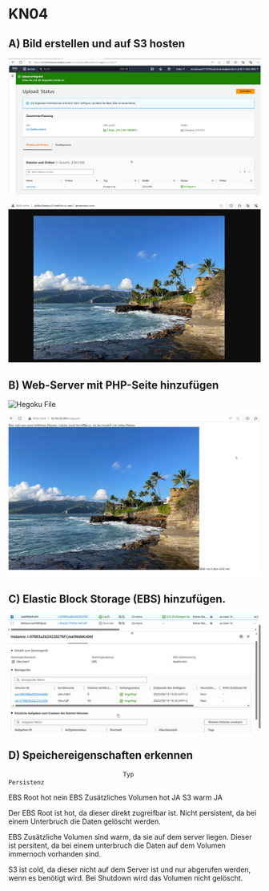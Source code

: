 # KN04 

## A) Bild erstellen und auf S3 hosten

![Bucketlist](bucketlist.png)

![Webbild](abild.png)



## B) Web-Server mit PHP-Seite hinzufügen


![Hegoku File](Cloud-init-webserverb.yaml)


![Hegoku File](webbild.png)





## C) Elastic Block Storage (EBS) hinzufügen.



![image](speicher.png)



## D) Speichereigenschaften erkennen

									Typ 							Persistenz
EBS Root 							hot								 nein
EBS Zusätzliches Volumen         	hot								 JA
S3 									warm  							 JA

Der EBS Root ist hot, da dieser direkt zugreifbar ist. Nicht persistent, da bei einem Unterbruch die Daten gelöscht werden.

EBS Zusätzliche Volumen sind warm, da sie auf dem server liegen. Dieser ist persitent, da bei einem unterbruch die Daten auf dem Volumen immernoch vorhanden sind.

S3 ist cold, da dieser nicht auf dem Server ist und nur abgerufen werden, wenn es benötigt wird. Bei Shutdown wird das Volumen nicht gelöscht.
